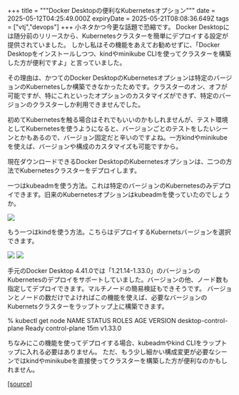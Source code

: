 +++
title = """Docker Desktopの便利なKubernetesオプション"""
date = 2025-05-12T04:25:49.000Z
expiryDate = 2025-05-21T08:08:36.649Z
tags = ["vtj","devops"]
+++
小ネタかつ今更な話題で恐縮です。 Docker Desktopには随分前のリリースから、Kubernetesクラスターを簡単にデプロイする設定が提供されていました。 しかし私はその機能をあえてお勧めせずに、「Docker Desktopをインストールしつつ、kindやminikube CLIを使ってクラスターを構築した方が便利ですよ」と言っていました。

その理由は、かつてのDocker DesktopのKubernetesオプションは特定のバージョンのKubernetesしか構築できなかったためです。クラスターのオン、オフが可能ですが、特にこれといったオプションのカスタマイズができず、特定のバージョンのクラスターしか利用できませんでした。

初めてKubernetesを触る場合はそれでもいいのかもしれませんが、テスト環境としてKubernetesを使うようになると、バージョンごとのテストをしたいシーンとかもあるので、バージョン固定だと辛いのですよね。一方kindやminikubeを使えば、バージョンや構成のカスタマイズも可能ですから。

現在ダウンロードできるDocker DesktopのKubernetesオプションは、二つの方法でKubernetesクラスターをデプロイします。

一つはkubeadmを使う方法。これは特定のバージョンのKubernetesのみデプロイできます。旧来のKubernetesオプションはkubeadmを使っていたのでしょうか。

![](https://cdn-ak.f.st-hatena.com/images/fotolife/v/virtualtech/20250512/20250512132550.png)

もう一つはkindを使う方法。こちらはデプロイするKubernetsバージョンを選択できます。

![](https://cdn-ak.f.st-hatena.com/images/fotolife/v/virtualtech/20250512/20250512132555.png) ![](https://cdn-ak.f.st-hatena.com/images/fotolife/v/virtualtech/20250512/20250512132600.png)

手元のDocker Desktop 4.41.0では「1.21.14-1.33.0」のバージョンのKubernetesのデプロイをサポートしていました。バージョンの他、ノード数も指定してデプロイできます。マルチノードの簡易検証もできそうです。 バージョンとノードの数だけでよければこの機能を使えば、必要なバージョンのKubernetsクラスターをラップトップ上に構築できます。

% kubectl get node
NAME                    STATUS   ROLES           AGE   VERSION
desktop-control-plane   Ready    control-plane   15m   v1.33.0

ちなみにこの機能を使ってデプロイする場合、kubeadmやkind CLIをラップトップに入れる必要はありません。 ただ、もう少し細かい構成変更が必要なシーンではkindやminikubeを直接使ってクラスターを構築した方が便利なのかもしれません。

[[source]](https://devops-blog.virtualtech.jp/entry/20250512/1747023949)
